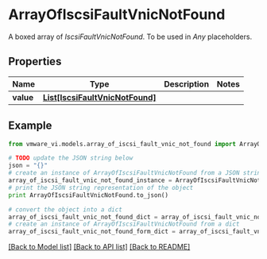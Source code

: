 # ArrayOfIscsiFaultVnicNotFound

A boxed array of *IscsiFaultVnicNotFound*. To be used in *Any* placeholders. 

## Properties
Name | Type | Description | Notes
------------ | ------------- | ------------- | -------------
**value** | [**List[IscsiFaultVnicNotFound]**](IscsiFaultVnicNotFound.md) |  | 

## Example

```python
from vmware_vi.models.array_of_iscsi_fault_vnic_not_found import ArrayOfIscsiFaultVnicNotFound

# TODO update the JSON string below
json = "{}"
# create an instance of ArrayOfIscsiFaultVnicNotFound from a JSON string
array_of_iscsi_fault_vnic_not_found_instance = ArrayOfIscsiFaultVnicNotFound.from_json(json)
# print the JSON string representation of the object
print ArrayOfIscsiFaultVnicNotFound.to_json()

# convert the object into a dict
array_of_iscsi_fault_vnic_not_found_dict = array_of_iscsi_fault_vnic_not_found_instance.to_dict()
# create an instance of ArrayOfIscsiFaultVnicNotFound from a dict
array_of_iscsi_fault_vnic_not_found_form_dict = array_of_iscsi_fault_vnic_not_found.from_dict(array_of_iscsi_fault_vnic_not_found_dict)
```
[[Back to Model list]](../README.md#documentation-for-models) [[Back to API list]](../README.md#documentation-for-api-endpoints) [[Back to README]](../README.md)


